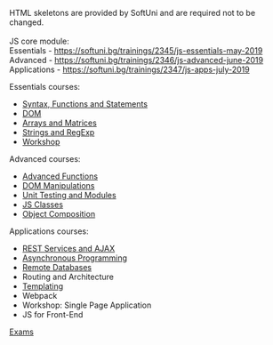 HTML skeletons are provided by SoftUni and are required not to be changed.
<br/>
<br/>
JS core module:
<br/>
Essentials - https://softuni.bg/trainings/2345/js-essentials-may-2019
<br/>
Advanced - https://softuni.bg/trainings/2346/js-advanced-june-2019
<br/>
Applications - https://softuni.bg/trainings/2347/js-apps-july-2019

Essentials courses:

* [Syntax, Functions and Statements](https://github.com/HristoNakov13/SoftUni-Javascript/tree/master/Essentials/SyntaxFunctionsStatements)
* [DOM](https://github.com/HristoNakov13/SoftUni-Javascript/tree/master/Essentials/Objects%26DOM)
* [Arrays and Matrices](https://github.com/HristoNakov13/SoftUni-Javascript/tree/master/Essentials/ArraysAndMatrices)
* [Strings and RegExp](https://github.com/HristoNakov13/SoftUni-Javascript/tree/master/Essentials/StringsAndRegEx)
* [Workshop](https://github.com/HristoNakov13/SoftUni-Javascript/tree/master/Essentials/Workshop)

Advanced courses:

* [Advanced Functions](https://github.com/HristoNakov13/SoftUni-Javascript/tree/master/Advanced/AdvancedFunctions)
* [DOM Manipulations](https://github.com/HristoNakov13/SoftUni-Javascript/tree/master/Advanced/DOMmanipulations)
* [Unit Testing and Modules](https://github.com/HristoNakov13/SoftUni-Javascript/tree/master/Advanced/UnitTesting)
* [JS Classes](https://github.com/HristoNakov13/SoftUni-Javascript/tree/master/Advanced/Classes)
* [Object Composition](https://github.com/HristoNakov13/SoftUni-Javascript/tree/master/Advanced/ObjectComposition)

Applications courses:
* [REST Services and AJAX](https://github.com/HristoNakov13/SoftUni-Javascript/tree/master/Applications/REST%26AJAX)
* [Asynchronous Programming](https://github.com/HristoNakov13/SoftUni-Javascript/tree/master/Applications/AsynchronousProgramming)
* [Remote Databases](https://github.com/HristoNakov13/SoftUni-Javascript/tree/master/Applications/RemoteDatabases)
* Routing and Architecture
* [Templating](https://github.com/HristoNakov13/SoftUni-Javascript/tree/master/Applications/Templates)
* Webpack
* Workshop: Single Page Application
* JS for Front-End

[Exams](https://github.com/HristoNakov13/SoftUni-Javascript/tree/master/Exams)





